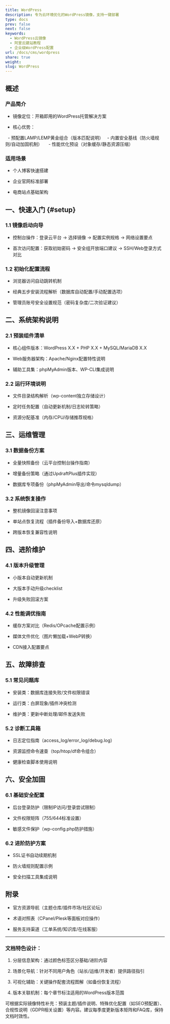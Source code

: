 ```yaml
---
title: WordPress
description: 专为云环境优化的WordPress镜像，支持一键部署
type: docs
prev: false
next: false
keywords:
  - WordPress云镜像
  - 阿里云建站教程
  - 企业级WordPress配置
url: /docs/cms/wordpress
share: true
weight: 
slug: WordPress
---
```


## **概述**  

### 产品简介  

- 镜像定位：开箱即用的WordPress托管解决方案  

- 核心优势：  

  - 预配置LAMP/LEMP黄金组合（版本匹配说明）
  - 内置安全基线（防火墙规则/自动加固机制）  
  - 性能优化预设（对象缓存/静态资源压缩）  

  

### 适用场景  

- 个人博客快速搭建  

- 企业官网标准部署  

- 电商站点基础架构  

  
  

## 一、快速入门  {#setup}

### 1.1 镜像启动向导

- 控制台操作：登录云平台 → 选择镜像 → 配置实例规格 → 网络设置要点

- 首次访问配置：获取初始密码 → 安全组开放端口建议 → SSH/Web登录方式对比

  

### 1.2 初始化配置流程

- 浏览器访问自动跳转机制

- 经典五步安装流程解析（数据库自动配置/手动配置选项）

- 管理员账号安全设置规范（密码复杂度/二次验证建议）

  

## 二、系统架构说明

### 2.1 预装组件清单

- 核心组件版本：WordPress X.X + PHP X.X + MySQL/MariaDB X.X

- Web服务器架构：Apache/Nginx配置特性说明

- 辅助工具集：phpMyAdmin版本、WP-CLI集成说明

  

### 2.2 运行环境说明

- 文件目录结构解析（wp-content独立存储设计）

- 定时任务配置（自动更新机制/日志轮转策略）

- 资源分配基准（内存/CPU/存储推荐规格）

  

## 三、运维管理

### 3.1 数据备份方案

- 全量快照备份（云平台控制台操作指南）

- 增量备份策略（通过UpdraftPlus插件实现）

- 数据库专项备份（phpMyAdmin导出/命令mysqldump）

  

### 3.2 系统恢复操作

- 整机镜像回滚注意事项

- 单站点恢复流程（插件备份导入+数据库还原）

- 跨版本恢复兼容性说明

  

## 四、进阶维护

### 4.1 版本升级管理

- 小版本自动更新机制

- 大版本手动升级checklist

- 升级失败回滚方案

  

### 4.2 性能调优指南

- 缓存方案对比（Redis/OPcache配置示例）

- 媒体文件优化（图片懒加载+WebP转换）

- CDN接入配置要点

  

## 五、故障排查

### 5.1 常见问题库

- 安装类：数据库连接失败/文件权限错误

- 运行类：白屏现象/插件冲突检测

- 维护类：更新中断处理/邮件发送失败

  

### 5.2 诊断工具箱

- 日志定位指南（access_log/error_log/debug.log）

- 资源监控命令速查（top/htop/df命令组合）

- 健康检查脚本使用说明

  

## 六、安全加固

### 6.1 基础安全配置

- 后台登录防护（限制IP访问/登录尝试限制）

- 文件权限矩阵（755/644标准设置）

- 敏感文件保护（wp-config.php防护措施）

  

### 6.2 进阶防护方案

- SSL证书自动续期机制

- 防火墙规则配置示例

- 安全扫描工具集成说明

  

## 附录

- 官方资源导航（主题仓库/插件市场/社区论坛）

- 术语对照表（CPanel/Plesk等面板对应操作）

- 服务支持渠道（工单系统/知识库/在线客服）

  

---

  

### 文档特色设计：

1. 分层信息架构：通过颜色标签区分基础/进阶内容

2. 场景化导航：针对不同用户角色（站长/运维/开发者）提供路径指引

3. 可视化辅助：关键操作配套流程图解（如备份恢复流程）

4. 版本关联机制：每个章节标注适用的WordPress版本范围

  

可根据实际镜像特性补充：预装主题/插件说明、特殊优化配置（如SEO预配置）、合规性说明（GDPR相关设置）等内容。建议每季度更新版本矩阵和FAQ库，保持文档时效性。